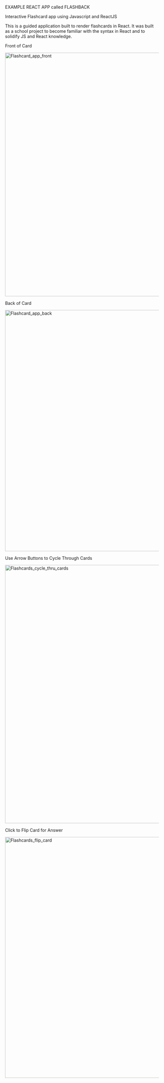 EXAMPLE REACT APP called FLASHBACK

Interactive Flashcard app using Javascript and ReactJS 

This is a guided application built to render flashcards in React. It was built as a school project to become familiar with the syntax in React
  and to solidify JS and React knowledge.
  
Front of Card

<img width="798" alt="Flashcard_app_front" src="https://user-images.githubusercontent.com/52284759/80621539-6fa12700-8a15-11ea-9d7f-423877a66883.png">

Back of Card

<img width="790" alt="Flashcard_app_back" src="https://user-images.githubusercontent.com/52284759/80621538-6f089080-8a15-11ea-8901-7876cf530695.png">

Use Arrow Buttons to Cycle Through Cards

<img width="846" alt="Flashcards_cycle_thru_cards" src="https://user-images.githubusercontent.com/52284759/80621540-6fa12700-8a15-11ea-8a30-80cde17b3e9d.png">

Click to Flip Card for Answer

<img width="789" alt="Flashcards_flip_card" src="https://user-images.githubusercontent.com/52284759/80621541-7039bd80-8a15-11ea-9520-e28a08eaf626.png">

  
